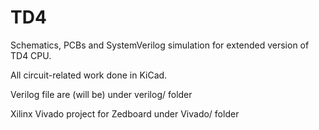 # TD4
Schematics, PCBs and SystemVerilog simulation for extended version of TD4 CPU.

All circuit-related work done in KiCad.

Verilog file are (will be) under verilog/ folder

Xilinx Vivado project for Zedboard under Vivado/ folder
